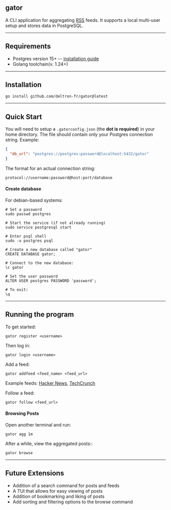 ## gator

A CLI application for aggregating [RSS](https://en.wikipedia.org/wiki/RSS) feeds.
It supports a local multi-user setup and stores data in PostgreSQL.

---

## Requirements

- Postgres version 15+ -- [installation guide](https://www.postgresql.org/download/linux/ubuntu/)
- Golang toolchain(v. 1.24+) 

---

## Installation

```
go install github.com/deltron-fr/gator@latest
```

---

## Quick Start

You will need to setup a `.gatorconfig.json` (the **dot is required**) in your home directory. The file should contain only your Postgres connection string.
Example:

```json
{
  "db_url": "postgres://postgres:password@localhost:5432/gator"
}
```

The format for an actual connection string:

```
protocol://username:password@host:port/database
```


#### Create database

For debian-based systems:

```
# Set a password
sudo passwd postgres
```

```
# Start the service (if not already running)
sudo service postgresql start
```

```
# Enter psql shell
sudo -u postgres psql

# Create a new database called "gator"
CREATE DATABASE gator;

# Connect to the new database:
\c gator

# Set the user password
ALTER USER postgres PASSWORD 'password';

# To exit:
\q
```

---

## Running the program

To get started:

```
gator register <username>
```

Then log in:
```
gator login <username>
```

Add a feed:

```
gator addfeed <feed_name> <feed_url>
```
Example feeds: [Hacker News](https://news.ycombinator.com/rss), [TechCrunch](https://techcrunch.com/feed/)

Follow a feed:

```
gator follow <feed_url>
```

#### Browsing Posts

Open another terminal and run:
```
gator agg 1m
```

After a while, view the aggregated posts::
```
gator browse
```

---

## Future Extensions

- Addition of a search command for posts and feeds
- A TUI that allows for easy viewing of posts
- Addition of bookmarking and liking of posts
- Add sorting and filtering options to the browse command




